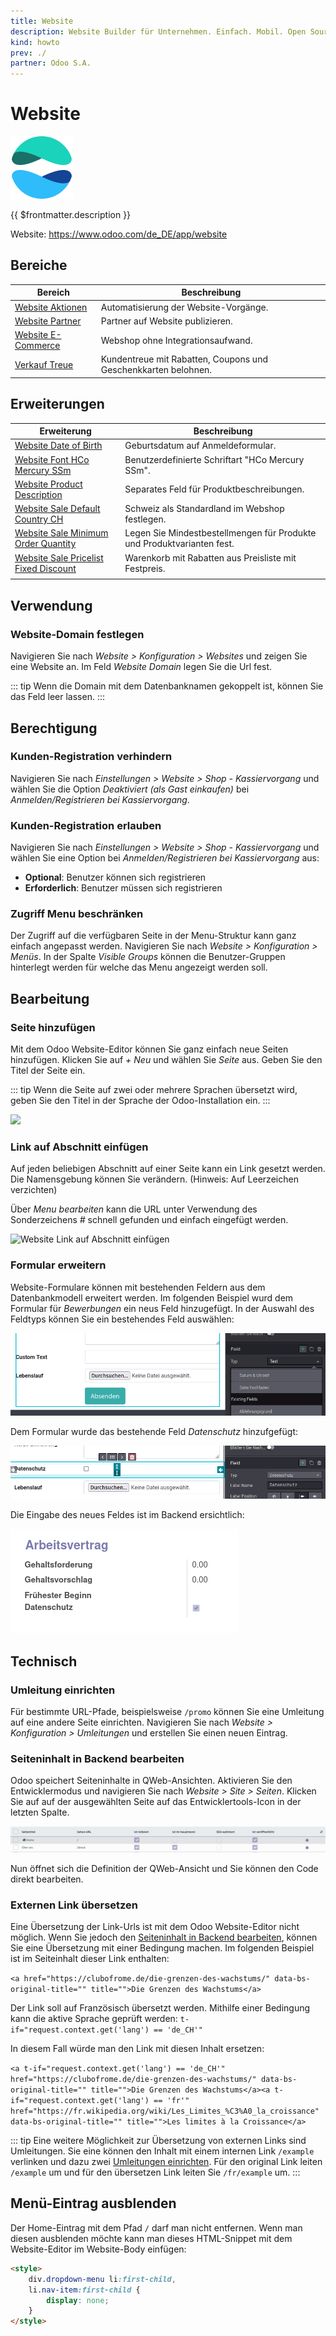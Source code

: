 ```yaml
---
title: Website
description: Website Builder für Unternehmen. Einfach. Mobil. Open Source.
kind: howto
prev: ./
partner: Odoo S.A.
---
```


# Website

![icons_odoo_website](attachments/icons_odoo_website.png)

{{ $frontmatter.description }}

Website: <https://www.odoo.com/de_DE/app/website>

## Bereiche

| Bereich                                       | Beschreibung                                                   |
| --------------------------------------------- | -------------------------------------------------------------- |
| [Website Aktionen](Website%20Actions.md)      | Automatisierung der Website-Vorgänge.                          |
| [Website Partner](Website%20Partner.md)       | Partner auf Website publizieren.                               |
| [Website E-Commerce](Website%20E-Commerce.md) | Webshop ohne Integrationsaufwand.                              |
| [Verkauf Treue](Sale%20Loyalty.md)            | Kundentreue mit Rabatten, Coupons und Geschenkkarten belohnen. |

## Erweiterungen

| Erweiterung                                                                               | Beschreibung                                                           |
| ----------------------------------------------------------------------------------------- | ---------------------------------------------------------------------- |
| [Website Date of Birth](Website%20Date%20of%20Birth.md)                                   | Geburtsdatum auf Anmeldeformular.                                      |
| [Website Font HCo Mercury SSm](Website%20Font%20HCo%20Mercury%20SSm.md)                   | Benutzerdefinierte Schriftart "HCo Mercury SSm".                       |
| [Website Product Description](Website%20Product%20Description.md)                         | Separates Feld für Produktbeschreibungen.                              |
| [Website Sale Default Country CH](Website%20Sale%20Default%20Country%20CH.md)             | Schweiz als Standardland im Webshop festlegen.                         |
| [Website Sale Minimum Order Quantity](Website%20Sale%20Minimum%20Order%20Quantity.md)     | Legen Sie Mindestbestellmengen für Produkte und Produktvarianten fest. |
| [Website Sale Pricelist Fixed Discount](Website%20Sale%20Pricelist%20Fixed%20Discount.md) | Warenkorb mit Rabatten aus Preisliste mit Festpreis.                   |
|                                                                                           |                                                                        |

## Verwendung

### Website-Domain festlegen

Navigieren Sie nach _Website > Konfiguration > Websites_ und zeigen Sie eine Website an. Im Feld _Website Domain_ legen Sie die Url fest.

::: tip
Wenn die Domain mit dem Datenbanknamen gekoppelt ist, können Sie das Feld leer lassen.
:::

## Berechtigung

### Kunden-Registration verhindern

Navigieren Sie nach _Einstellungen > Website > Shop - Kassiervorgang_ und wählen Sie die Option _Deaktiviert (als Gast einkaufen)_ bei _Anmelden/Registrieren bei Kassiervorgang_.

### Kunden-Registration erlauben

Navigieren Sie nach _Einstellungen > Website > Shop - Kassiervorgang_ und wählen Sie eine Option bei _Anmelden/Registrieren bei Kassiervorgang_ aus:

- **Optional**: Benutzer können sich registrieren
- **Erforderlich**: Benutzer müssen sich registrieren

### Zugriff Menu beschränken

Der Zugriff auf die verfügbaren Seite in der Menu-Struktur kann ganz einfach angepasst werden. Navigieren Sie nach _Website > Konfiguration > Menüs_. In der Spalte _Visible Groups_ können die Benutzer-Gruppen hinterlegt werden für welche das Menu angezeigt werden soll.

## Bearbeitung

### Seite hinzufügen

Mit dem Odoo Website-Editor können Sie ganz einfach neue Seiten hinzufügen. Klicken Sie auf _+ Neu_ und wählen Sie _Seite_ aus. Geben Sie den Titel der Seite ein.

::: tip
Wenn die Seite auf zwei oder mehrere Sprachen übersetzt wird, geben Sie den Titel in der Sprache der Odoo-Installation ein.
:::

![](attachments/Website%20Neue%20Seite%20hinzufügen.gif)

### Link auf Abschnitt einfügen

Auf jeden beliebigen Abschnitt auf einer Seite kann ein Link gesetzt werden. Die Namensgebung können Sie verändern. (Hinweis: Auf Leerzeichen verzichten)

Über _Menu bearbeiten_ kann die URL unter Verwendung des Sonderzeichens _#_ schnell gefunden und einfach eingefügt werden.

![Website Link auf Abschnitt einfügen](attachments/Website%20Link%20auf%20Abschnitt%20einfügen.gif)

### Formular erweitern

Website-Formulare können mit bestehenden Feldern aus dem Datenbankmodell erweitert werden. Im folgenden Beispiel wurd dem Formular für _Bewerbungen_ ein neus Feld hinzugefügt. In der Auswahl des Feldtyps können Sie ein bestehendes Feld auswählen:

![](attachments/Website%20Form%20Existing%20Fields.png)

Dem Formular wurde das bestehende Feld _Datenschutz_ hinzufgefügt:

![](attachments/Website%20Form%20Datenschutz.png)

Die Eingabe des neues Feldes ist im Backend ersichtlich:

![](attachments/Website%20Backend%20Feld.png)

## Technisch

### Umleitung einrichten

Für bestimmte URL-Pfade, beispielsweise `/promo` können Sie eine Umleitung auf eine andere Seite einrichten. Navigieren Sie nach _Website > Konfiguration > Umleitungen_ und erstellen Sie einen neuen Eintrag.

### Seiteninhalt in Backend bearbeiten

Odoo speichert Seiteninhalte in QWeb-Ansichten. Aktivieren Sie den Entwicklermodus und navigieren Sie nach _Website > Site > Seiten_. Klicken Sie auf auf der ausgewählten Seite auf das Entwicklertools-Icon in der letzten Spalte.

![](attachments/Website%20Entwicklermodus.png)

Nun öffnet sich die Definition der QWeb-Ansicht und Sie können den Code direkt bearbeiten.

### Externen Link übersetzen

Eine Übersetzung der Link-Urls ist mit dem Odoo Website-Editor nicht möglich. Wenn Sie jedoch den [Seiteninhalt in Backend bearbeiten](#Seiteninhalt%20in%20Backend%20bearbeiten), können Sie eine Übersetzung mit einer Bedingung machen. Im folgenden Beispiel ist im Seiteinhalt dieser Link enthalten:

`<a href="https://clubofrome.de/die-grenzen-des-wachstums/" data-bs-original-title="" title="">Die Grenzen des Wachstums</a>`

Der Link soll auf Französisch übersetzt werden. Mithilfe einer Bedingung kann die aktive Sprache geprüft werden: `t-if="request.context.get('lang') == 'de_CH'"`

In diesem Fall würde man den Link mit diesen Inhalt ersetzen:

`<a t-if="request.context.get('lang') == 'de_CH'" href="https://clubofrome.de/die-grenzen-des-wachstums/" data-bs-original-title="" title="">Die Grenzen des Wachstums</a><a t-if="request.context.get('lang') == 'fr'" href="https://fr.wikipedia.org/wiki/Les_Limites_%C3%A0_la_croissance" data-bs-original-title="" title="">Les limites à la Croissance</a>`

::: tip
Eine weitere Möglichkeit zur Übersetzung von externen Links sind Umleitungen. Sie eine können den Inhalt mit einem internen Link `/example` verlinken und dazu zwei [Umleitungen einrichten](#Umleitung%20einrichten). Für den original Link leiten `/example` um und für den übersetzen Link leiten Sie `/fr/example` um.
:::

## Menü-Eintrag ausblenden

Der Home-Eintrag mit dem Pfad `/` darf man nicht entfernen. Wenn man diesen ausblenden möchte kann man dieses HTML-Snippet mit dem Website-Editor im Website-Body einfügen:

```html
<style>
    div.dropdown-menu li:first-child,
    li.nav-item:first-child {
        display: none;
    }
</style>
```
